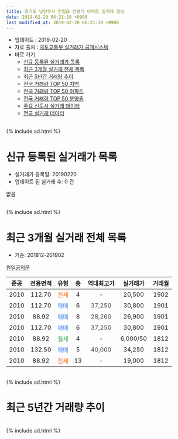 ```yaml
---
title: 경기도 남양주시 진접읍 연평리 아파트 실거래 정보
date: 2019-02-20 06:21:10 +0900
last_modified_at: 2019-02-20 06:21:10 +0900
---
```


* 업데이트 : 2019-02-20
* 자료 출처 : [국토교통부 실거래가 공개시스템](http://rt.molit.go.kr)
* 바로 가기
    * [신규 등록된 실거래가 목록](#신규-등록된-실거래가-목록)
    * [최근 3개월 실거래 전체 목록](#최근-3개월-실거래-전체-목록)
    * [최근 5년간 거래량 추이](#최근-5년간-거래량-추이)
    * [전국 거래량 TOP 50 지역](https://inasie.github.io/apt-trade-info/최근-3개월-전국에서-가장-거래가-많이-발생한-지역)
    * [전국 거래량 TOP 50 아파트](https://inasie.github.io/apt-trade-info/최근-3개월-전국에서-가장-거래가-많이-발생한-아파트)
    * [전국 거래량 TOP 50 분양권](https://inasie.github.io/apt-trade-info/최근-3개월-전국에서-가장-거래가-많이-발생한-분양권)
    * [주요 신도시 실거래 데이터](https://inasie.github.io/apt-trade-info/주요-신도시)
    * [전국 실거래 데이터](https://inasie.github.io/apt-trade-info/전국)
<br>
{% include ad.html %}
<br>

# 신규 등록된 실거래가 목록
* 실거래가 등록일: 20190220
* 업데이트 된 실거래 수: 0 건

없음

<br>
{% include ad.html %}
<br>

# 최근 3개월 실거래 전체 목록
* 기준: 201812-201902


[원일궁의문](https://search.naver.com/search.naver?query=%EA%B2%BD%EA%B8%B0%EB%8F%84+%EB%82%A8%EC%96%91%EC%A3%BC%EC%8B%9C+%EC%A7%84%EC%A0%91%EC%9D%8D+%EC%97%B0%ED%8F%89%EB%A6%AC+%EC%9B%90%EC%9D%BC%EA%B6%81%EC%9D%98%EB%AC%B8)

|준공|전용면적|유형|층|역대최고가|실거래가|거래월|
|:---:|:---:|:---:|:---:|:---:|:---:|:---:|
|2010|112.70|<span style="color:#ff5a00">전세</span>|4|<span style="color:#444444">-</span>|20,500|1902|
|2010|112.70|<span style="color:#4285f3">매매</span>|6|<span style="color:#444444">37,250</span>|30,800|1901|
|2010|88.92|<span style="color:#4285f3">매매</span>|8|<span style="color:#444444">28,260</span>|26,900|1901|
|2010|112.70|<span style="color:#4285f3">매매</span>|6|<span style="color:#444444">37,250</span>|30,800|1901|
|2010|88.92|<span style="color:#34a853">월세</span>|4|<span style="color:#444444">-</span>|6,000/50|1812|
|2010|132.50|<span style="color:#4285f3">매매</span>|5|<span style="color:#444444">40,000</span>|34,250|1812|
|2010|88.92|<span style="color:#ff5a00">전세</span>|13|<span style="color:#444444">-</span>|19,000|1812|


<br>
{% include ad.html %}
<br>

# 최근 5년간 거래량 추이


<div style="width:100%;">
    <canvas id="deal_progress" height="200"></canvas>
</div>

<script>
new Chart(document.getElementById("deal_progress"), {
    type: 'line',
    data: {
        labels: ['201402','201403','201404','201405','201406','201407','201408','201409','201410','201411','201412','201501','201502','201503','201504','201505','201506','201507','201508','201509','201510','201511','201512','201601','201602','201603','201604','201605','201606','201607','201608','201609','201610','201611','201612','201701','201702','201703','201704','201705','201706','201707','201708','201709','201710','201711','201712','201801','201802','201803','201804','201805','201806','201807','201808','201809','201810','201811','201812','201901','201902'],
        datasets: [{
            label: '매매',
            pointRadius: 1,
            data: [3, 2, 2, 0, 1, 1, 1, 3, 1, 2, 0, 3, 2, 2, 1, 0, 5, 4, 2, 3, 0, 1, 1, 1, 1, 1, 3, 1, 2, 2, 4, 3, 5, 2, 2, 1, 1, 3, 2, 0, 2, 4, 2, 1, 2, 1, 3, 1, 0, 4, 3, 0, 1, 2, 2, 1, 3, 1, 1, 3, 0],
            borderColor: "rgba(255, 201, 14, 1)",
            backgroundColor: "rgba(255, 201, 14, 0.5)",
            fill: false,
            lineTension: 0
        },{
            label: '전월세',
            pointRadius: 1,
            data: [1, 5, 2, 4, 5, 9, 6, 4, 6, 5, 4, 6, 5, 14, 5, 4, 6, 8, 5, 4, 2, 3, 1, 2, 0, 5, 1, 3, 4, 6, 3, 6, 6, 4, 3, 1, 5, 7, 2, 7, 3, 7, 0, 2, 2, 2, 2, 0, 1, 2, 2, 1, 0, 3, 4, 3, 6, 3, 2, 0, 1],
            borderColor: "rgba(0, 141, 185, 1)",
            backgroundColor: "rgba(0, 141, 185, 0.5)",
            fill: false,
            lineTension: 0
        }
        ]
    },
    options: {
        responsive: true,
        title: {
            display: false
        },
        tooltips: {
            mode: 'index',
            intersect: false
        },
        hover: {
            mode: 'nearest',
            intersect: true
        },
        scales: {
            xAxes: [{
                display: true,
                scaleLabel: {
                    display: true,
                    labelString: '년/월'
                }
            }],
            yAxes: [{
                display: true,
                ticks: {
                    suggestedMin: 0,
                },
                scaleLabel: {
                    display: true,
                    labelString: '실거래 수'
                }
            }]
        }
    }
});

</script>


<br>
{% include ad.html %}
<br>

